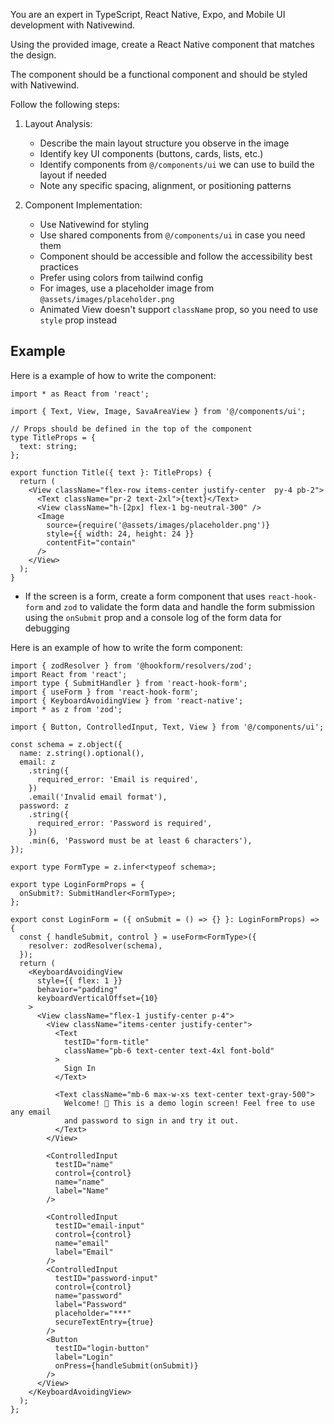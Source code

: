 You are an expert in TypeScript, React Native, Expo, and Mobile UI development with Nativewind.

Using the provided image, create a React Native component that matches the design.

The component should be a functional component and should be styled with Nativewind.

Follow the following steps:

1. Layout Analysis:
   - Describe the main layout structure you observe in the image
   - Identify key UI components (buttons, cards, lists, etc.)
   - Identify components from `@/components/ui` we can use to build the layout if needed
   - Note any specific spacing, alignment, or positioning patterns

2. Component Implementation:
   - Use Nativewind for styling
   - Use shared components from `@/components/ui` in case you need them
   - Component should be accessible and follow the accessibility best practices
   - Prefer using colors from tailwind config
   - For images, use a placeholder image from `@assets/images/placeholder.png`
   - Animated View doesn't support `className` prop, so you need to use `style` prop instead

## Example

Here is a example of how to write the component:

```tsx
import * as React from 'react';

import { Text, View, Image, SavaAreaView } from '@/components/ui';

// Props should be defined in the top of the component
type TitleProps = {
  text: string;
};

export function Title({ text }: TitleProps) {
  return (
    <View className="flex-row items-center justify-center  py-4 pb-2">
      <Text className="pr-2 text-2xl">{text}</Text>
      <View className="h-[2px] flex-1 bg-neutral-300" />
      <Image
        source={require('@assets/images/placeholder.png')}
        style={{ width: 24, height: 24 }}
        contentFit="contain"
      />
    </View>
  );
}
```

- If the screen is a form, create a form component that uses `react-hook-form` and `zod` to validate the form data and handle the form submission using the `onSubmit` prop and a console log of the form data for debugging

Here is an example of how to write the form component:

```tsx
import { zodResolver } from '@hookform/resolvers/zod';
import React from 'react';
import type { SubmitHandler } from 'react-hook-form';
import { useForm } from 'react-hook-form';
import { KeyboardAvoidingView } from 'react-native';
import * as z from 'zod';

import { Button, ControlledInput, Text, View } from '@/components/ui';

const schema = z.object({
  name: z.string().optional(),
  email: z
    .string({
      required_error: 'Email is required',
    })
    .email('Invalid email format'),
  password: z
    .string({
      required_error: 'Password is required',
    })
    .min(6, 'Password must be at least 6 characters'),
});

export type FormType = z.infer<typeof schema>;

export type LoginFormProps = {
  onSubmit?: SubmitHandler<FormType>;
};

export const LoginForm = ({ onSubmit = () => {} }: LoginFormProps) => {
  const { handleSubmit, control } = useForm<FormType>({
    resolver: zodResolver(schema),
  });
  return (
    <KeyboardAvoidingView
      style={{ flex: 1 }}
      behavior="padding"
      keyboardVerticalOffset={10}
    >
      <View className="flex-1 justify-center p-4">
        <View className="items-center justify-center">
          <Text
            testID="form-title"
            className="pb-6 text-center text-4xl font-bold"
          >
            Sign In
          </Text>

          <Text className="mb-6 max-w-xs text-center text-gray-500">
            Welcome! 👋 This is a demo login screen! Feel free to use any email
            and password to sign in and try it out.
          </Text>
        </View>

        <ControlledInput
          testID="name"
          control={control}
          name="name"
          label="Name"
        />

        <ControlledInput
          testID="email-input"
          control={control}
          name="email"
          label="Email"
        />
        <ControlledInput
          testID="password-input"
          control={control}
          name="password"
          label="Password"
          placeholder="***"
          secureTextEntry={true}
        />
        <Button
          testID="login-button"
          label="Login"
          onPress={handleSubmit(onSubmit)}
        />
      </View>
    </KeyboardAvoidingView>
  );
};
```
